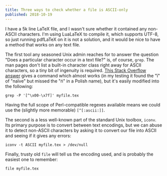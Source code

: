 ```yaml
---
title: Three ways to check whether a file is ASCII-only
published: 2018-10-19
---
```


I have a 5k line LaTeX file, and I wasn't sure whether it contained
any non-ASCII characters.  I'm using LuaLaTeX to compile it, which
supports UTF-8, so just running pdfLaTeX on it is not a solution, and
it would be nice to have a method that works on any text file.

The first tool any seasoned Unix admin reaches for to answer the
question "Does a particular character occur in a text file?" is, of
course, `grep`.  The man pages don't list a built-in character class
right away for ASCII characters, so a tiny bit of ingenuity is
required.  [This Stack Overflow answer][SO] gives a command which
almost works (in my testing it found the "ï" of "naïve" but missed the
"ń" in a Polish name), but it's easily modified into the following:

    grep -P '[^\x00-\x7f]' myfile.tex

Having the full scope of Perl-compatible regexes available means we
could use the (slightly more memorable) `[^[:ascii:]]`.

The second is a less well-known part of the standard Unix toolbox,
`iconv`.  Its primary purpose is to convert between text encodings,
but we can abuse it to detect non-ASCII characters by asking it to
convert our file into ASCII and seeing if it gives any errors:

    iconv -t ASCII myfile.tex > /dev/null

Finally, trusty old `file` will tell us the encoding used, and is
probably the easiest one to remember:

    file myfile.tex


[SO]: https://stackoverflow.com/questions/3001177/how-do-i-grep-for-all-non-ascii-characters
